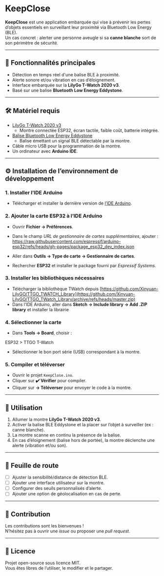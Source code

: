 # KeepClose

**KeepClose** est une application embarquée qui vise à prévenir les pertes d’objets essentiels en surveillant leur proximité via Bluetooth Low Energy (BLE).  
Un cas concret : alerter une personne aveugle si sa **canne blanche** sort de son périmètre de sécurité.

---

## 🚀 Fonctionnalités principales
- Détection en temps réel d'une balise BLE à proximité.  
- Alerte sonore et/ou vibration en cas d’éloignement.  
- Interface embarquée sur la **LilyGo T-Watch 2020 v3**.  
- Basé sur une balise **Bluetooth Low Energy Eddystone**.  

---

## 🛠️ Matériel requis
- [LilyGo T-Watch 2020 v3](https://lilygo.cc/products/t-watch-2020-v3)  
  - Montre connectée ESP32, écran tactile, faible coût, batterie intégrée.  
- [Balise Bluetooth Low Energy Eddystone](https://fr.aliexpress.com/item/1005003744908346.html?spm=a2g0o.order_list.order_list_main.5.35d65e5bmQrB1K&gatewayAdapt=glo2fra)  
  - Balise émettant un signal BLE détectable par la montre.  
- Câble micro USB pour la programmation de la montre.  
- Un ordinateur avec **Arduino IDE**.  

---

## ⚙️ Installation de l’environnement de développement

### 1. Installer l’IDE Arduino
- Télécharger et installer la dernière version de [l’IDE Arduino](https://www.arduino.cc/en/software).  

### 2. Ajouter la carte ESP32 à l’IDE Arduino
- Ouvrir **Fichier → Préférences**.  
- Dans le champ *URL de gestionnaire de cartes supplémentaires*, ajouter :  
https://raw.githubusercontent.com/espressif/arduino-esp32/refs/heads/gh-pages/package_esp32_dev_index.json

- Aller dans **Outils → Type de carte → Gestionnaire de cartes**.  
- Rechercher **ESP32** et installer le package fourni par *Espressif Systems*.  

### 3. Installer les bibliothèques nécessaires
- Télécharger la bibliothèque TWatch depuis [https://github.com/Xinyuan-LilyGO/TTGO_TWATCH_Library](https://github.com/Xinyuan-LilyGO/TTGO_TWatch_Library/archive/refs/heads/master.zip)
- Dans l’IDE Arduino, aller dans **Sketch → Include library → Add .ZIP library** et installer la librairie

### 4. Sélectionner la carte
- Dans **Tools → Board**, choisir :  

ESP32 > TTGO T-Watch

- Sélectionner le bon port série (USB) correspondant à la montre.  

### 5. Compiler et téléverser
- Ouvrir le projet `KeepClose.ino`.  
- Cliquer sur **✔️ Vérifier** pour compiler.  
- Cliquer sur **→ Téléverser** pour envoyer le code à la montre.  

---

## 📡 Utilisation
1. Allumer la montre **LilyGo T-Watch 2020 v3**.  
2. Activer la balise BLE Eddystone et la placer sur l’objet à surveiller (ex : canne blanche).  
3. La montre scanne en continu la présence de la balise.  
4. En cas d’éloignement (balise hors de portée), la montre déclenche une alerte (vibration et/ou son).  

---

## 📖 Feuille de route
- [ ] Ajuster la sensibilité/distance de détection BLE.  
- [ ] Ajouter une interface utilisateur sur la montre.  
- [ ] Configurer des seuils personnalisés d’alerte.  
- [ ] Ajouter une option de géolocalisation en cas de perte.  

---

## 🤝 Contribution
Les contributions sont les bienvenues !  
N’hésitez pas à ouvrir une *issue* ou proposer une *pull request*.  

---

## 📜 Licence
Projet open-source sous licence MIT.  
Vous êtes libres de l’utiliser, le modifier et le partager.  
